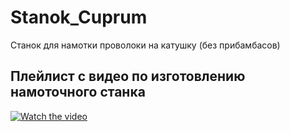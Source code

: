 # Stanok_Cuprum
Станок для намотки проволоки на катушку (без прибамбасов)
## Плейлист с видео по изготовлению намоточного станка
[![Watch the video](https://img.youtube.com/vi/XH_d12vaXcA/0.jpg)](https://www.youtube.com/watch?v=XH_d12vaXcA&list=PLDDaCEfVK8SZBvghNsO8Rr8ecSftwOLvw)
